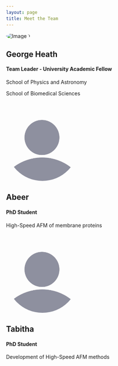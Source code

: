 ```yaml
---
layout: page
title: Meet the Team
---
```

<html>
<head>
  <style>
    /* Add some styling to make the layout look nice */
   
  p {
    margin: 0;
    line-height: 1.5;
  }
    
    .image-container {
      display: flex;
      align-items: center;
    }
    .image-container img {
      width: 200px;
      height: 200px;
      margin-right: 20px;
      border-radius: 50%; /* Add this to make the images circular */
      object-fit: cover; /* Add this to crop the images to fit the circular shape */
    }
  </style>
</head>
<body>
  <div class="image-container">
    <img src="/assets/img/george.jpg" alt="Image 1">
     <div>
    <h2>George Heath</h2>
    <h4>Team Leader - University Academic Fellow </h4>   
  <p> School of Physics and Astronomy   </p>
   <p> School of Biomedical Sciences</p>
     </div>
  </div>

 <br>
  
  <div class="image-container">
    <img src="/assets/img/BlankProfile.jpg" alt="Image 2">
     <div>
<h2>Abeer</h2>
    <h4>PhD Student</h4>
        <p>High-Speed AFM of membrane proteins</p>
     </div>
  </div>
  
<br>

  <div class="image-container">
    <img src="/assets/img/BlankProfile.jpg" alt="Image 2">
     <div>
<h2>Tabitha</h2>
    <h4>PhD Student</h4>
        <p> Development of High-Speed AFM methods</p>
     </div>
  </div>


</body>
</html>

